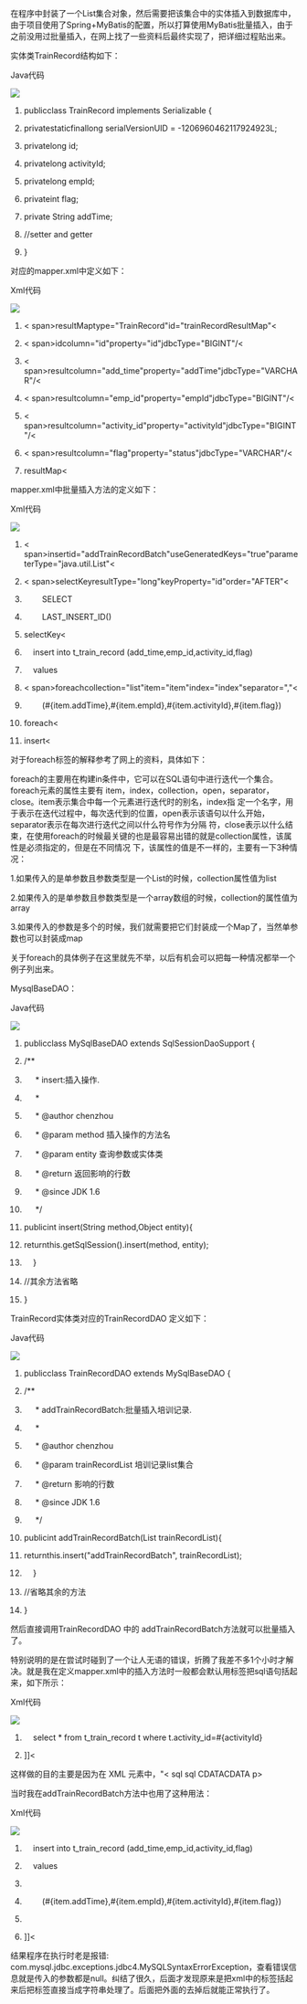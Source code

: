 在程序中封装了一个List集合对象，然后需要把该集合中的实体插入到数据库中，由于项目使用了Spring+MyBatis的配置，所以打算使用MyBatis批量插入，由于之前没用过批量插入，在网上找了一些资料后最终实现了，把详细过程贴出来。

实体类TrainRecord结构如下：

Java代码

![](D:/download/youdaonote-pull-master/data/Technology/JAVA/mybatis/images/41A5104056D242B38061554A46C0498Ficon_star.png)

1. publicclass TrainRecord implements Serializable {  

1. privatestaticfinallong serialVersionUID = -1206960462117924923L;  

1. privatelong id;  

1. privatelong activityId;  

1. privatelong empId;  

1. privateint flag;  

1. private String addTime;  

1. //setter and getter 

1. }  

对应的mapper.xml中定义如下：

Xml代码

![](D:/download/youdaonote-pull-master/data/Technology/JAVA/mybatis/images/E989058506AB42D4B3547979BB8543C0icon_star.png)

1. < span>resultMaptype="TrainRecord"id="trainRecordResultMap"<

1. < span>idcolumn="id"property="id"jdbcType="BIGINT"/<

1. < span>resultcolumn="add_time"property="addTime"jdbcType="VARCHAR"/<

1. < span>resultcolumn="emp_id"property="empId"jdbcType="BIGINT"/<

1. < span>resultcolumn="activity_id"property="activityId"jdbcType="BIGINT"/<

1. < span>resultcolumn="flag"property="status"jdbcType="VARCHAR"/<

1. resultMap<

mapper.xml中批量插入方法的定义如下：

Xml代码

![](D:/download/youdaonote-pull-master/data/Technology/JAVA/mybatis/images/EA36FD8DD1AA4E5CA9B845CFEBE300EAicon_star.png)

1. < span>insertid="addTrainRecordBatch"useGeneratedKeys="true"parameterType="java.util.List"<

1. < span>selectKeyresultType="long"keyProperty="id"order="AFTER"<

1.         SELECT  

1.         LAST_INSERT_ID()  

1. selectKey<

1.     insert into t_train_record (add_time,emp_id,activity_id,flag)   

1.     values  

1. < span>foreachcollection="list"item="item"index="index"separator=","<

1.         (#{item.addTime},#{item.empId},#{item.activityId},#{item.flag})  

1. foreach<

1. insert<

对于foreach标签的解释参考了网上的资料，具体如下：

foreach的主要用在构建in条件中，它可以在SQL语句中进行迭代一个集合。foreach元素的属性主要有 item，index，collection，open，separator，close。item表示集合中每一个元素进行迭代时的别名，index指 定一个名字，用于表示在迭代过程中，每次迭代到的位置，open表示该语句以什么开始，separator表示在每次进行迭代之间以什么符号作为分隔 符，close表示以什么结束，在使用foreach的时候最关键的也是最容易出错的就是collection属性，该属性是必须指定的，但是在不同情况 下，该属性的值是不一样的，主要有一下3种情况：

1.如果传入的是单参数且参数类型是一个List的时候，collection属性值为list

2.如果传入的是单参数且参数类型是一个array数组的时候，collection的属性值为array

3.如果传入的参数是多个的时候，我们就需要把它们封装成一个Map了，当然单参数也可以封装成map

关于foreach的具体例子在这里就先不举，以后有机会可以把每一种情况都举一个例子列出来。

MysqlBaseDAO：

Java代码

![](D:/download/youdaonote-pull-master/data/Technology/JAVA/mybatis/images/9787A8173A644DCD865620433AE83E92icon_star.png)

1. publicclass MySqlBaseDAO extends SqlSessionDaoSupport {  

1. /**

1.      * insert:插入操作. 

1.      *

1.      * @author chenzhou

1.      * @param method 插入操作的方法名

1.      * @param entity 查询参数或实体类

1.      * @return 返回影响的行数

1.      * @since JDK 1.6

1.      */

1. publicint insert(String method,Object entity){  

1. returnthis.getSqlSession().insert(method, entity);  

1.     }  

1. //其余方法省略

1. }  

TrainRecord实体类对应的TrainRecordDAO 定义如下：

Java代码

![](D:/download/youdaonote-pull-master/data/Technology/JAVA/mybatis/images/F9C805BBD89849B8B0ADC188C31304E4icon_star.png)

1. publicclass TrainRecordDAO extends MySqlBaseDAO {  

1. /**

1.      * addTrainRecordBatch:批量插入培训记录. 

1.      *

1.      * @author chenzhou

1.      * @param trainRecordList 培训记录list集合

1.      * @return 影响的行数

1.      * @since JDK 1.6

1.      */

1. publicint addTrainRecordBatch(List trainRecordList){  

1. returnthis.insert("addTrainRecordBatch", trainRecordList);  

1.     }  

1. //省略其余的方法

1. }  

然后直接调用TrainRecordDAO 中的 addTrainRecordBatch方法就可以批量插入了。

特别说明的是在尝试时碰到了一个让人无语的错误，折腾了我差不多1个小时才解决。就是我在定义mapper.xml中的插入方法时一般都会默认用标签把sql语句括起来，如下所示：

Xml代码

![](D:/download/youdaonote-pull-master/data/Technology/JAVA/mybatis/images/95FD0514DC64458A9CCB60E4F08906D4icon_star.png)

1.     select * from t_train_record t where t.activity_id=#{activityId}

1. ]]<

这样做的目的主要是因为在 XML 元素中，"< sql sql CDATACDATA p>

当时我在addTrainRecordBatch方法中也用了这种用法：

Xml代码

![](D:/download/youdaonote-pull-master/data/Technology/JAVA/mybatis/images/860CEFFFDC224984B926E7560C6E4206icon_star.png)

1.     insert into t_train_record (add_time,emp_id,activity_id,flag) 

1.     values

1.     

1.         (#{item.addTime},#{item.empId},#{item.activityId},#{item.flag})

1.     

1. ]]<

结果程序在执行时老是报错: com.mysql.jdbc.exceptions.jdbc4.MySQLSyntaxErrorException，查看错误信息就是传入的参数都是null。纠结了很久，后面才发现原来是把xml中的标签括起来后把标签直接当成字符串处理了。后面把外面的去掉后就能正常执行了。